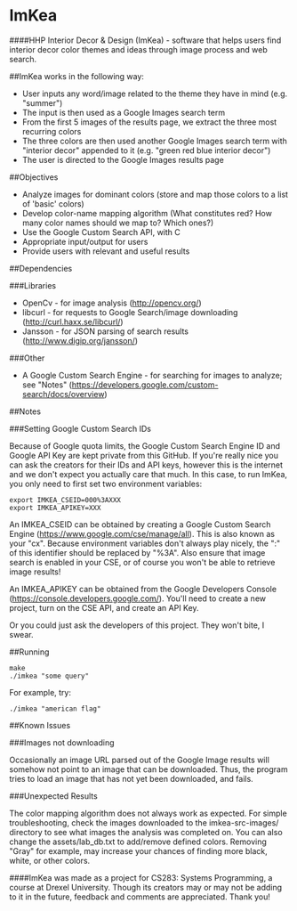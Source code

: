 ImKea
=====

####HHP Interior Decor & Design (ImKea) - software that helps users find interior decor color themes and ideas through image process and web search.

##ImKea works in the following way:
  - User inputs any word/image related to the theme they have in mind (e.g. "summer")
  - The input is then used as a Google Images search term 
  - From the first 5 images of the results page, we extract the three most recurring colors
  - The three colors are then used another Google Images search term with "interior decor" appended to it (e.g. "green red blue interior decor")
  - The user is directed to the Google Images results page 
  
##Objectives 
  - Analyze images for dominant colors (store and map those colors to a list of 'basic' colors)
  - Develop color-name mapping algorithm (What constitutes red? How many color names should we map to? Which ones?)
  - Use the Google Custom Search API, with C
  - Appropriate input/output for users
  - Provide users with relevant and useful results

##Dependencies

###Libraries
  - OpenCv - for image analysis (http://opencv.org/)
  - libcurl - for requests to Google Search/image downloading (http://curl.haxx.se/libcurl/)
  - Jansson - for JSON parsing of search results (http://www.digip.org/jansson/)

###Other
  - A Google Custom Search Engine - for searching for images to analyze; see "Notes" (https://developers.google.com/custom-search/docs/overview)

##Notes

###Setting Google Custom Search IDs

Because of Google quota limits, the Google Custom Search Engine ID and Google API Key are kept private from this GitHub. If you're really nice you can ask the creators for their IDs and API keys, however this is the internet and we don't expect you actually care that much. In this case, to run ImKea, you only need to first set two environment variables:

```
export IMKEA_CSEID=000%3AXXX
export IMKEA_APIKEY=XXX
```

An IMKEA\_CSEID can be obtained by creating a Google Custom Search Engine (https://www.google.com/cse/manage/all). This is also known as your "cx". Because environment variables don't always play nicely, the ":" of this identifier should be replaced by "%3A". Also ensure that image search is enabled in your CSE, or of course you won't be able to retrieve image results!

An IMKEA\_APIKEY can be obtained from the Google Developers Console (https://console.developers.google.com/). You'll need to create a new project, turn on the CSE API, and create an API Key.

Or you could just ask the developers of this project. They won't bite, I swear.

##Running

```
make
./imkea "some query"
```

For example, try:

```
./imkea "american flag"
```

##Known Issues

###Images not downloading

Occasionally an image URL parsed out of the Google Image results will somehow not point to an image that can be downloaded. Thus, the program tries to load an image that has not yet been downloaded, and fails.

###Unexpected Results

The color mapping algorithm does not always work as expected. For simple troubleshooting, check the images downloaded to the imkea-src-images/ directory to see what images the analysis was completed on. You can also change the assets/lab_db.txt to add/remove defined colors. Removing "Gray" for example, may increase your chances of finding more black, white, or other colors.

####ImKea was made as a project for CS283: Systems Programming, a course at Drexel University. Though its creators may or may not be adding to it in the future, feedback and comments are appreciated. Thank you!
